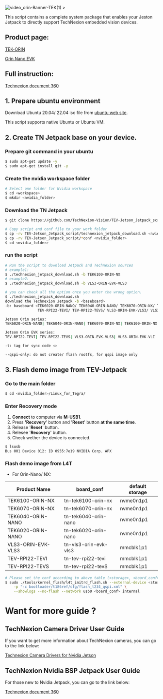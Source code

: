 ![video_orin-Banner-TEK(1) >](https://github.com/TechNexion-Vision/TEV-Jetson_Jetpack_script/assets/83322668/f699fae3-22a0-4eb0-9334-023286b953ca)

This script contains a complete system package that enables your Jeston Jetpack to directly support TechNexion embedded vision devices.

## Product page:

[TEK-ORIN](https://www.technexion.com/products/embedded-computing/aivision/tek6040-orin-nano/)

[Orin Nano EVK](https://www.technexion.com/products/embedded-vision/evk/vls3-orin-evk/)

## Full instruction:
[Technexion document 360](https://developer.technexion.com/docs/host-environment-setting-1)

## 1. Prepare ubuntu environment
Download Ubuntu 20.04/ 22.04 iso file from [ubuntu web site](https://ubuntu.com/download/desktop).

This script supports native Ubuntu or Ubuntu VM.

## 2. Create TN Jetpack base on your device.
### Prepare git command in your ubuntu
```Bash
$ sudo apt-get update -y
$ sudo apt-get install git -y
```

### Create the nvidia workspace folder
```Bash
# Select one folder for Nvidia workspace
$ cd <workspace>
$ mkdir <nvidia_folder>
```

### Download the TN Jetpack
```Bash
$ git clone https://github.com/TechNexion-Vision/TEV-Jetson_Jetpack_script.git

# Copy script and conf file to your work folder
$ cp -rv TEV-Jetson_Jetpack_script/technexion_jetpack_download.sh <nvidia_folder>
$ cp -rv TEV-Jetson_Jetpack_script/*conf <nvidia_folder>
$ cd <nvidia_folder>
```
### run the script
```Bash
# Run the script to download Jetpack and Technexion sources
# example1:
$ ./technexion_jetpack_download.sh -b TEK6100-ORIN-NX
# example2:
$ ./technexion_jetpack_download.sh -b VLS3-ORIN-EVK-VLS3
```
```bash
# you can check all the option once you enter the wrong option.
$ ./technexion_jetpack_download.sh 
download the Technexion Jetpack -b <baseboard>
-b: baseboard <TEK6020-ORIN-NANO/ TEK6040-ORIN-NANO/ TEK6070-ORIN-NX/ TEK6100-ORIN-NX
               TEV-RPI22-TEVI/ TEV-RPI22-TEVS/ VLS3-ORIN-EVK-VLS3/ VLS3-ORIN-EVK-VLI>

Jetson Orin series:
TEK6020-ORIN-NANO| TEK6040-ORIN-NANO| TEK6070-ORIN-NX| TEK6100-ORIN-NX

Jetson Orin EVK series:
TEV-RPI22-TEVI| TEV-RPI22-TEVS| VLS3-ORIN-EVK-VLS3| VLS3-ORIN-EVK-VLI

-t: tag for sync code <>

--qspi-only: do not create/ flash rootfs, for qspi image only
```

## 3. Flash demo image from TEV-Jetpack

### Go to the main folder
```Bash
$ cd <nvidia_folder>/Linux_for_Tegra/
```

### Enter Recovery mode
1. **Connect** to computer via **M-USB1**.
2. Press **'Recovery**' button and '**Reset**' button **at the same time**.
3. Release '**Reset**' button.
4. Relesee '**Recovery**' button.
5. Check wether the device is connected.
```Bash
$ lsusb
Bus 001 Device 012: ID 0955:7e19 NVIDIA Corp. APX
```

### Flash demo image from L4T
* For Orin-Nano/ NX:

|  Product Name   | board_conf  | default storage |
|  ----  | ----  | ---- |
| TEK6100-ORIN-NX  | tn-tek6100-orin-nx | nvme0n1p1 |
| TEK6070-ORIN-NX  | tn-tek6070-orin-nx | nvme0n1p1 |
| TEK6040-ORIN-NANO  | tn-tek6040-orin-nano | nvme0n1p1 |
| TEK6020-ORIN-NANO  | tn-tek6020-orin-nano | nvme0n1p1 |
| VLS3-ORIN-EVK-VLS3  | tn-vls3-orin-evk-vls3 | mmcblk1p1 |
| TEV-RPI22-TEVI  | tn-tev-rpi22-tevi | mmcblk1p1 |
| TEV-RPI22-TEVS  | tn-tev-rpi22-tevS | mmcblk1p1 |

```Bash
# Please set the conf according to above table (<storage>, <board_conf>)
$ sudo ./tools/kernel_flash/l4t_initrd_flash.sh --external-device <storage> -c tools/kernel_flash/flash_l4t_external.xml \
	-p "-c bootloader/t186ref/cfg/flash_t234_qspi.xml" \
	--showlogs --no-flash --network usb0 <board_conf> internal
```
# Want for more guide ? 

## TechNexion Camera Driver User Guide

If you want to get more information about TechNexion cameras, you can go to the link below:

[Technexion Camera Drivers for Nvidia Jetson](https://github.com/TechNexion-Vision/TEV-Jetson_Camera_driver)

## TechNexion Nvidia BSP Jetpack User Guide

For those new to Nvidia Jetpack, you can go to the link below:

[Technexion document 360](https://developer.technexion.com/docs/host-environment-setting-1)
